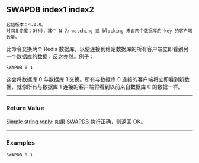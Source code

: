 ## SWAPDB index1 index2

    起始版本：4.0.0。
    时间复杂度：O(N)，其中 N 为 watching 或 blocking 来自两个数据库的 key 的客户端数量。

此命令交换两个 Redis 数据库，以便连接到给定数据库的所有客户端立即看到另一个数据库的数据，反之亦然。例子：

```
SWAPDB 0 1
```

这会将数据库 0 与数据库 1 交换。所有与数据库 0 连接的客户端将立即看到新数据，就像所有与数据库 1 连接的客户端将看到以前来自数据库 0 的数据一样。

---

### Return Value

[Simple string reply](../topics/protocol.md#resp-simple-strings): 如果 [SWAPDB](SWAPDB.md) 执行正确，则返回 OK。

---

### Examples

```
SWAPDB 0 1
```